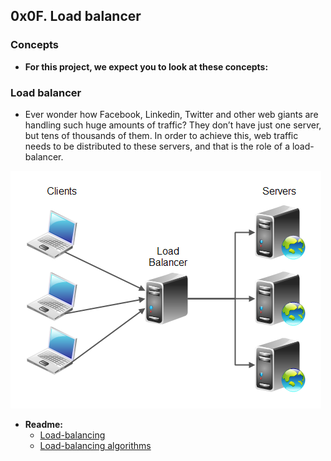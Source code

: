 ## 0x0F. Load balancer

### Concepts

* **For this project, we expect you to look at these concepts:**

### Load balancer

- Ever wonder how Facebook, Linkedin, Twitter and other web giants are handling such huge amounts of traffic? They don’t have just one server, but tens of thousands of them. In order to achieve this, web traffic needs to be distributed to these servers, and that is the role of a load-balancer.

![load balancer](https://raw.githubusercontent.com/Abner261/alx-system_engineering-devops/abea22b8ab3fa51b0d0c8abc4c94c146f4b5cafb/0x0F-load_balancer/load%20balancer.png)

* **Readme:**
	- [Load-balancing](https://www.thegeekstuff.com/2016/01/load-balancer-intro/)
	- [Load-balancing algorithms](https://web.archive.org/web/20240418081327/https://community.f5.com/kb/technicalarticles/intro-to-load-balancing-for-developers-%E2%80%93-the-algorithms/273759)
